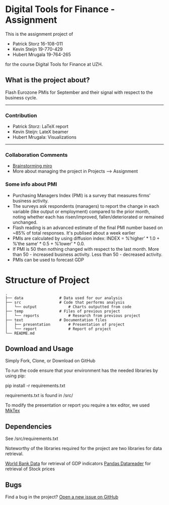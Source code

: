 # Digital Tools for Finance - Assignment

This is the assignment project of
- Patrick Storz  16-108-011
- Kevin Steijn   19-770-429
- Hubert Mrugala 19-764-265

for the course Digital Tools for Finance at UZH.

## What is the project about?

Flash Eurozone PMIs for September and their signal with respect to the business cycle.

* * *
### Contribution
- Patrick Storz: LaTeX report
- Kevin Steijn: LateX beamer
- Hubert Mrugala: Visualizations

* * *
### Collaboration Comments
- [Brainstorming miro](https://miro.com/app/board/o9J_khn4A3g=/)
- More about managing the project in Projects --> Assignment

### Some info about PMI
- Purchasing Managers Index (PMI) is a survey that measures firms' business activity.
- The surveys ask respondents (managers) to report the change in each variable (like output or employment) compared to the prior month, noting whether each has risen/improved, fallen/deteriorated or remained unchanged.
- Flash reading is an advanced estimate of the final PMI number based on ~85% of total responses. It's publised about a week earlier
- PMIs are calculated by using diffusion index: INDEX = %’higher’ * 1.0 + %’the same’ * 0.5 + %’lower’ * 0.0.
- If PMI is 50 then nothing changed with respect to the last month. More than 50 - increased business activity. Less than 50 - decreased activity.
- PMIs can be used to forecast GDP


# Structure of Project

    .
    ├── data                # Data used for our analysis
    ├── src                 # Code that performs analysis
	│   └── output              # Charts outputted from code
	├── temp                # Files of previous project
    │   └── reports             # Research from previous project   
    ├── text                # Documentation files
	│   ├── presentation        # Presentation of project
    │   └── report              # Report of project
    └── README.md
	
## Download and Usage

Simply Fork, Clone, or Download on GitHub

To run the code ensure that your environment has the needed libraries by using pip:

pip install -r requirements.txt

requirements.txt is found in /src/

To modify the presentation or report you require a tex editor, we used [MikTex](https://miktex.org/)

## Dependencies

See /src/requirements.txt

Noteworthy of the libraries required for the project are two libraries for data retrieval.

[World Bank Data](https://github.com/mwouts/world_bank_data) for retrieval of GDP indicators
[Pandas Datareader](https://github.com/pydata/pandas-datareader) for retrieval of Stock prices


## Bugs

Find a bug in the project? [Open a new issue on GitHub](https://github.com/patrickrstorz/DTfF_group_project/issues)